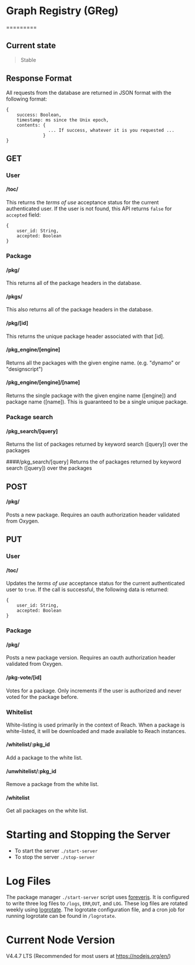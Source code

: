 # Graph Registry (GReg)
=========

## Current state
> Stable

## Response Format
All requests from the database are returned in JSON format with the following format:

    {
        success: Boolean,
        timestamp: ms since the Unix epoch,
        contents: {
                    ... If success, whatever it is you requested ...
                  }
    }

## GET 

### User
#### /toc/

This returns the *terms of use* acceptance status for the current authenticated user. If the user is not found, this API returns `false` for `accepted` field:

    {
        user_id: String,
        accepted: Boolean
    }

### Package
#### /pkg/

This returns all of the package headers in the database.

#### /pkgs/

This also returns all of the package headers in the database.

#### /pkg/[id]

This returns the unique package header associated with that [id].

#### /pkg_engine/[engine]
Returns all the packages with the given engine name. (e.g. "dynamo" or "designscript")

#### /pkg_engine/[engine]/[name]

Returns the single package with the given engine name ([engine]) and package name ([name]).  This is guaranteed to be a single unique package.

### Package search

#### /pkg_search/[query]

Returns the list of packages returned by keyword search ([query]) over the packages

####/pkg_search/[query]
Returns the of packages returned by keyword search ([query]) over the packages

## POST

#### /pkg/
Posts a new package.  Requires an oauth authorization header validated from Oxygen.

## PUT

### User
#### /toc/
Updates the *terms of use* acceptance status for the current authenticated user to `true`. If the call is successful, the following data is returned:

    {
        user_id: String,
        accepted: Boolean
    }

### Package
#### /pkg/
Posts a new package version.  Requires an oauth authorization header validated from Oxygen.

#### /pkg-vote/[id]
Votes for a package.  Only increments if the user is authorized and never voted for the package before.

### Whitelist
White-listing is used primarily in the context of Reach. When a package is white-listed, it will be downloaded and made available to Reach instances.

#### /whitelist/:pkg_id
Add a package to the white list.

#### /unwhitelist/:pkg_id
Remove a package from the white list.

#### /whitelist
Get all packages on the white list.

# Starting and Stopping the Server
- To start the server `./start-server`
- To stop the server `./stop-server`

# Log Files
The package manager `./start-server` script uses [foreverjs](https://github.com/foreverjs/forever). It is configured to write three log files to `/logs`, `ERR`,`OUT`, and `LOG`. These log files are rotated weekly using [logrotate](http://www.linuxcommand.org/man_pages/logrotate8.html). The logrotate configuration file, and a cron job for running logrotate can be found in `/logrotate`.

# Current Node Version
V4.4.7 LTS (Recommended for most users at https://nodejs.org/en/)
